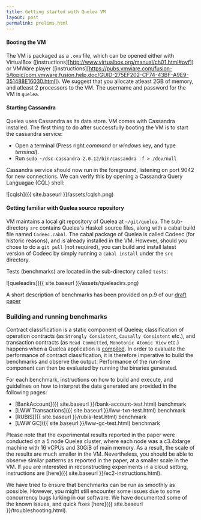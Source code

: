 ```yaml
---
title: Getting started with Quelea VM
layout: post
permalink: prelims.html
---
```


#### Booting the VM

The VM is packaged as a `.ova` file, which can be opened either with VirtualBox
([instructions][http://www.virtualbox.org/manual/ch01.html#ovf]) or VMWare
player
([instructions][https://pubs.vmware.com/fusion-5/topic/com.vmware.fusion.help.doc/GUID-275EF202-CF74-43BF-A9E9-351488E16030.html]).
We suggest that you allocate atleast 2GB of memory, and atleast 2 processors to
the VM. The username and password for the VM is `quelea`.

#### Starting Cassandra

Quelea uses Cassandra as its data store. VM comes with Cassandra installed. The
first thing to do after successfully booting the VM is to start the cassandra
service:

+ Open a terminal (Press right _command_ or _windows_ key, and type
  _terminal_).
+ Run `sudo ~/dsc-cassandra-2.0.12/bin/cassandra -f > /dev/null`

Cassandra service should now run in the foreground, listening on port 9042 for
new connections. We can verify this by opening a Cassandra Query Languagae
(CQL) shell:

![cqlsh]({{ site.baseurl }}/assets/cqlsh.png)

#### Getting familiar with Quelea source repository

VM maintains a local git repository of Quelea at `~/git/quelea`. The
sub-directory `src` contains Quelea's Haskell source files, along with a cabal
build file named `Codeec.cabal`. The cabal package of Quelea is called Codeec
(for historic reasons), and is already installed in the VM. However, should you
chose to do a `git pull` (not required), you can build and install latest
version of Codeec by simply running a `cabal install` under the `src`
directory.

Tests (benchmarks) are located in the sub-directory called `tests`:

![queleadirs]({{ site.baseurl }}/assets/queleadirs.png)

A short description of benchmarks has been provided on p.9 of our
[draft paper](http://gowthamk.github.io/docs/quelea.pdf)

### Building and running benchmarks

Contract classification is a static component of Quelea; classification of
operation contracts (as `Strongly Consistent`, `Causally Consistent` etc.), and
transaction contracts (as `Read Committed`, `Monotonic Atomic View` etc.)
happens when a Quelea application is <u>compiled</u>. In order to evaluate the
performance of contract classification, it is therefore imperative to build the
benchmarks and observe the output. Performance of the run-time component can
then be evaluated by running the binaries generated.

For each benchmark, instructions on how to build and execute, and guidelines on
how to interpret the data generated are provided in the following pages:

+ [BankAccount]({{ site.baseurl }}/bank-account-test.html) benchmark
+ [LWW Transactions]({{ site.baseurl }}/lww-txn-test.html) benchmark
+ [RUBiS]({{ site.baseurl }}/rubis-test.html) benchmark
+ [LWW GC]({{ site.baseurl }}/lww-gc-test.html) benchmark

Please note that the experimental results reported in the paper were conducted
on a 5 node Quelea cluster, where each node was a c3.4xlarge machine with 16
vCPUs and 30GiB of main memory. As a result, the scale of the results are much
smaller in the VM. Nevertheless, you should be able to observe similar patterns
as reported in the paper, at a smaller scale in the VM. If you are interested
in reconstructing experiments in a cloud setting, instructions are
[here]({{ site.baseurl }}/ec2-instructions.html).

We have tried to ensure that benchmarks can be run as smoothly as possible.
However, you might still encounter some issues due to some concurrency bugs
lurking in our software. We have documented some of the known issues, and quick
fixes [here]({{ site.baseurl }}/troubleshooting.html).
